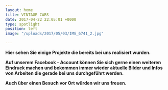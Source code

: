 ```yaml
---
layout: home
title: VINTAGE CARS
date: 2017-04-22 22:05:01 +0000
type: spotlight
position: left
image: "/uploads/2017/05/03/IMG_6741_2.jpg"

---
```

**Hier sehen Sie einige Projekte die bereits bei uns realisiert wurden.**

**Auf unserem Facebook - Account können Sie sich gerne einen weiteren Eindruck machen und bekommen immer wieder aktuelle Bilder und Infos von Arbeiten die gerade bei uns durchgeführt werden.**

**Auch über einen Besuch vor Ort würden wir uns freuen.**